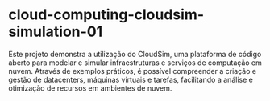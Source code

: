 # cloud-computing-cloudsim-simulation-01
Este projeto demonstra a utilização do CloudSim, uma plataforma de código aberto para modelar e simular infraestruturas e serviços de computação em nuvem. Através de exemplos práticos, é possível compreender a criação e gestão de datacenters, máquinas virtuais e tarefas, facilitando a análise e otimização de recursos em ambientes de nuvem.
